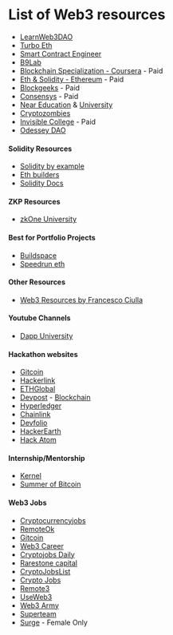 # List of Web3 resources

- [LearnWeb3DAO](https://www.learnweb3.io/)
- [Turbo Eth](https://gavofyork.gitbooks.io/turboethereum/content/)
- [Smart Contract Engineer](https://www.smartcontract.engineer/)
- [B9Lab](https://academy.b9lab.com/) 
- [Blockchain Specialization - Coursera](https://www.coursera.org/specializations/blockchain) - Paid
- [Eth & Solidity - Ethereum](https://www.udemy.com/course/ethereum-and-solidity-the-complete-developers-guide/) - Paid
- [Blockgeeks](https://blockgeeks.com/) - Paid
- [Consensys](https://consensys.net/academy/) - Paid
- [Near Education](https://near.org/education/) & [University](https://www.near.university/)
- [Cryptozombies](https://cryptozombies.io/)
- [Invisible College](https://www.invisiblecollege.xyz/) - Paid
- [Odessey DAO](https://www.odysseydao.com/)

#### Solidity Resources

- [Solidity by example](https://solidity-by-example.org/)
- [Eth builders](https://ethereumbuilders.gitbooks.io/guide/content/en/solidity_tutorials.html)
- [Solidity Docs](https://docs.soliditylang.org/en/develop/)

#### ZKP Resources

- [zkOne University](https://zku.one/)

#### Best for Portfolio Projects

- [Buildspace](https://buildspace.so/)
- [Speedrun eth](https://speedrunethereum.com/)

#### Other Resources 

- [Web3 Resources by Francesco Ciulla](https://github.com/FrancescoXX/free-Web3-resources)

#### Youtube Channels

- [Dapp University](https://www.youtube.com/channel/UCY0xL8V6NzzFcwzHCgB8orQ)

#### Hackathon websites

- [Gitcoin](https://gitcoin.co/hackathon/)
- [Hackerlink](https://hackerlink.io/)
- [ETHGlobal](https://ethglobal.com/)
- [Devpost](https://devpost.com/hackathons) - [Blockchain](https://devpost.com/c/blockchain)
- [Hyperledger](https://challenge.hyperledger.org/)
- [Chainlink](https://chain.link/hackathon)
- [Devfolio](https://devfolio.co/)
- [HackerEarth](https://www.hackerearth.com/challenges/hackathon/)
- [Hack Atom](https://hackatom.org/)

#### Internship/Mentorship

- [Kernel](https://kernel.community/en/)
- [Summer of Bitcoin](https://www.summerofbitcoin.org/)

#### Web3 Jobs

- [Cryptocurrencyjobs](https://cryptocurrencyjobs.co/)
- [RemoteOk](https://remoteok.com/remote-blockchain-jobs)
- [Gitcoin](https://gitcoin.co/explorer)
- [Web3 Career](https://web3.career/)
- [Cryptojobs Daily](https://careers.cryptojobsdaily.com/jobs)
- [Rarestone capital](https://careers.rarestone.capital/jobs)
- [CryptoJobsList](https://cryptojobslist.com/)
- [Crypto Jobs](https://crypto.jobs/)
- [Remote3](https://remote3.co/)
- [UseWeb3](https://www.useweb3.xyz/jobs)
- [Web3 Army](https://www.web3army.co/jobs)
- [Superteam](https://superteam.fun/500-bounties)
- [Surge](https://docs.google.com/forms/d/e/1FAIpQLSecUqatXpcrTXTdtH5peBKANVaJD2Klof5M7DhRmXKOIbvdzg/viewform) - Female Only
